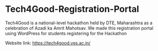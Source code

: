 # Tech4Good-Registration-Portal
Tech4Good is a national-level hackathon held by DTE, Maharashtra as a celebration of Azadi ka Amrit Mahotsav.
We made this registration portal using WordPress for students registering for the Hackathon


Website link: https://tech4good.ves.ac.in/
